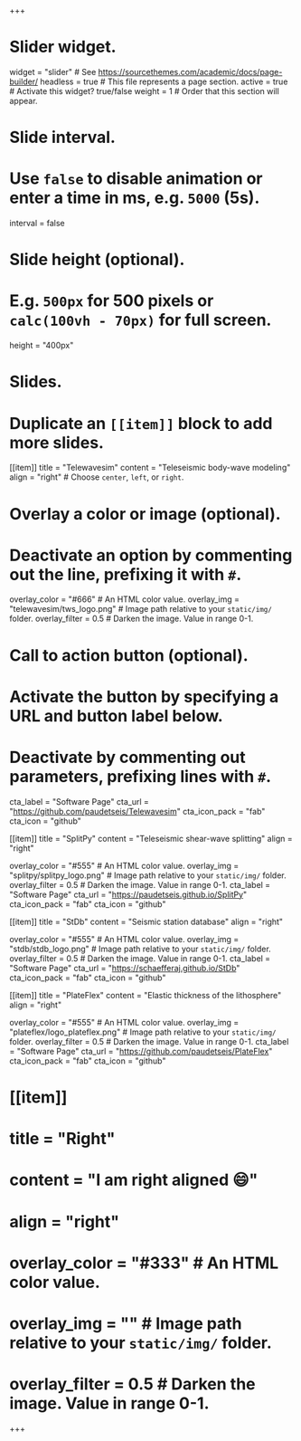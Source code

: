 +++
# Slider widget.
widget = "slider"  # See https://sourcethemes.com/academic/docs/page-builder/
headless = true  # This file represents a page section.
active = true  # Activate this widget? true/false
weight = 1  # Order that this section will appear.

# Slide interval.
# Use `false` to disable animation or enter a time in ms, e.g. `5000` (5s).
interval = false

# Slide height (optional).
# E.g. `500px` for 500 pixels or `calc(100vh - 70px)` for full screen.
height = "400px"

# Slides.
# Duplicate an `[[item]]` block to add more slides.
[[item]]
  title = "Telewavesim"
  content = "Teleseismic body-wave modeling"
  align = "right"  # Choose `center`, `left`, or `right`.

  # Overlay a color or image (optional).
  #   Deactivate an option by commenting out the line, prefixing it with `#`.
  overlay_color = "#666"  # An HTML color value.
  overlay_img = "telewavesim/tws_logo.png"  # Image path relative to your `static/img/` folder.
  overlay_filter = 0.5  # Darken the image. Value in range 0-1.

  # Call to action button (optional).
  #   Activate the button by specifying a URL and button label below.
  #   Deactivate by commenting out parameters, prefixing lines with `#`.
  cta_label = "Software Page"
  cta_url = "https://github.com/paudetseis/Telewavesim"
  cta_icon_pack = "fab"
  cta_icon = "github"

[[item]]
  title = "SplitPy"
  content = "Teleseismic shear-wave splitting"
  align = "right"

  overlay_color = "#555"  # An HTML color value.
  overlay_img = "splitpy/splitpy_logo.png"  # Image path relative to your `static/img/` folder.
  overlay_filter = 0.5  # Darken the image. Value in range 0-1.
  cta_label = "Software Page"
  cta_url = "https://paudetseis.github.io/SplitPy"
  cta_icon_pack = "fab"
  cta_icon = "github"

[[item]]
  title = "StDb"
  content = "Seismic station database"
  align = "right"

  overlay_color = "#555"  # An HTML color value.
  overlay_img = "stdb/stdb_logo.png"  # Image path relative to your `static/img/` folder.
  overlay_filter = 0.5  # Darken the image. Value in range 0-1.
  cta_label = "Software Page"
  cta_url = "https://schaefferaj.github.io/StDb"
  cta_icon_pack = "fab"
  cta_icon = "github"

[[item]]
  title = "PlateFlex"
  content = "Elastic thickness of the lithosphere"
  align = "right"

  overlay_color = "#555"  # An HTML color value.
  overlay_img = "plateflex/logo_plateflex.png"  # Image path relative to your `static/img/` folder.
  overlay_filter = 0.5  # Darken the image. Value in range 0-1.
  cta_label = "Software Page"
  cta_url = "https://github.com/paudetseis/PlateFlex"
  cta_icon_pack = "fab"
  cta_icon = "github"

# [[item]]
#   title = "Right"
#   content = "I am right aligned :smile:"
#   align = "right"
# 
#   overlay_color = "#333"  # An HTML color value.
#   overlay_img = ""  # Image path relative to your `static/img/` folder.
#   overlay_filter = 0.5  # Darken the image. Value in range 0-1.
+++
